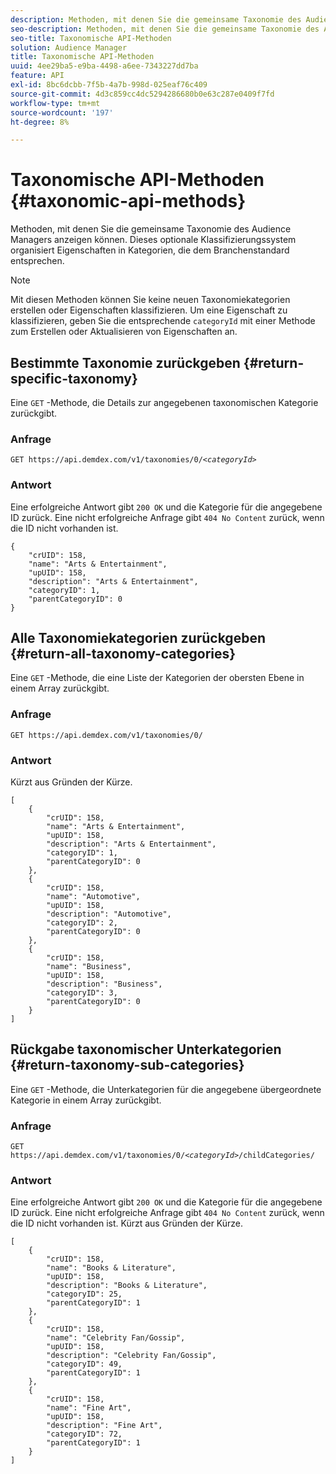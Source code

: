 ```yaml
---
description: Methoden, mit denen Sie die gemeinsame Taxonomie des Audience Managers anzeigen können. Dieses optionale Klassifizierungssystem organisiert Eigenschaften in Kategorien, die dem Branchenstandard entsprechen.
seo-description: Methoden, mit denen Sie die gemeinsame Taxonomie des Audience Managers anzeigen können. Dieses optionale Klassifizierungssystem organisiert Eigenschaften in Kategorien, die dem Branchenstandard entsprechen.
seo-title: Taxonomische API-Methoden
solution: Audience Manager
title: Taxonomische API-Methoden
uuid: 4ee29ba5-e9ba-4498-a6ee-7343227dd7ba
feature: API
exl-id: 8bc6dcbb-7f5b-4a7b-998d-025eaf76c409
source-git-commit: 4d3c859cc4dc5294286680b0e63c287e0409f7fd
workflow-type: tm+mt
source-wordcount: '197'
ht-degree: 8%

---
```


# Taxonomische API-Methoden {#taxonomic-api-methods}

Methoden, mit denen Sie die gemeinsame Taxonomie des Audience Managers anzeigen können. Dieses optionale Klassifizierungssystem organisiert Eigenschaften in Kategorien, die dem Branchenstandard entsprechen.

<!-- c_rest_api_taxonomy.xml -->

>[!NOTE]
>
>Mit diesen Methoden können Sie keine neuen Taxonomiekategorien erstellen oder Eigenschaften klassifizieren. Um eine Eigenschaft zu klassifizieren, geben Sie die entsprechende `categoryId` mit einer Methode zum Erstellen oder Aktualisieren von Eigenschaften an.

## Bestimmte Taxonomie zurückgeben {#return-specific-taxonomy}

Eine `GET` -Methode, die Details zur angegebenen taxonomischen Kategorie zurückgibt.

<!-- r_rest_api_taxonomy.xml -->

### Anfrage

`GET https://api.demdex.com/v1/taxonomies/0/`*`<categoryId>`*

### Antwort

Eine erfolgreiche Antwort gibt `200 OK` und die Kategorie für die angegebene ID zurück. Eine nicht erfolgreiche Anfrage gibt `404 No Content` zurück, wenn die ID nicht vorhanden ist.

```
{
    "crUID": 158,
    "name": "Arts & Entertainment",
    "upUID": 158,
    "description": "Arts & Entertainment",
    "categoryID": 1,
    "parentCategoryID": 0
}
```

## Alle Taxonomiekategorien zurückgeben {#return-all-taxonomy-categories}

Eine `GET` -Methode, die eine Liste der Kategorien der obersten Ebene in einem Array zurückgibt.

<!-- r_rest_api_taxonomies.xml -->

### Anfrage

`GET https://api.demdex.com/v1/taxonomies/0/`

### Antwort

Kürzt aus Gründen der Kürze.

```
[
    {
        "crUID": 158,
        "name": "Arts & Entertainment",
        "upUID": 158,
        "description": "Arts & Entertainment",
        "categoryID": 1,
        "parentCategoryID": 0
    },
    {
        "crUID": 158,
        "name": "Automotive",
        "upUID": 158,
        "description": "Automotive",
        "categoryID": 2,
        "parentCategoryID": 0
    },
    {
        "crUID": 158,
        "name": "Business",
        "upUID": 158,
        "description": "Business",
        "categoryID": 3,
        "parentCategoryID": 0
    }
]
```

## Rückgabe taxonomischer Unterkategorien {#return-taxonomy-sub-categories}

Eine `GET` -Methode, die Unterkategorien für die angegebene übergeordnete Kategorie in einem Array zurückgibt.

<!-- r_rest_api_taxonomy_sub.xml -->

### Anfrage

`GET https://api.demdex.com/v1/taxonomies/0/`*`<categoryId>`*`/childCategories/`

### Antwort

Eine erfolgreiche Antwort gibt `200 OK` und die Kategorie für die angegebene ID zurück. Eine nicht erfolgreiche Anfrage gibt `404 No Content` zurück, wenn die ID nicht vorhanden ist. Kürzt aus Gründen der Kürze.

```
[
    {
        "crUID": 158,
        "name": "Books & Literature",
        "upUID": 158,
        "description": "Books & Literature",
        "categoryID": 25,
        "parentCategoryID": 1
    },
    {
        "crUID": 158,
        "name": "Celebrity Fan/Gossip",
        "upUID": 158,
        "description": "Celebrity Fan/Gossip",
        "categoryID": 49,
        "parentCategoryID": 1
    },
    {
        "crUID": 158,
        "name": "Fine Art",
        "upUID": 158,
        "description": "Fine Art",
        "categoryID": 72,
        "parentCategoryID": 1
    }
]
```
